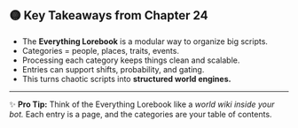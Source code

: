 ## 🟡 Key Takeaways from Chapter 24

* The **Everything Lorebook** is a modular way to organize big scripts.
* Categories = people, places, traits, events.
* Processing each category keeps things clean and scalable.
* Entries can support shifts, probability, and gating.
* This turns chaotic scripts into **structured world engines.**

---

✨ **Pro Tip:** Think of the Everything Lorebook like a *world wiki inside your bot.* Each entry is a page, and the categories are your table of contents.
